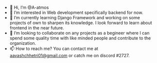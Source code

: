 - 👋 Hi, I’m @A-atmos
- 👀 I’m interested in Web development specifically backend for now.
- 🌱 I’m currently learning Django Framework and working on some projects of own to sharpen its knowledge. I look forward to learn about frontend in the near future.
- 💞️ I’m looking to collaborate on any projects as a begineer where I can spend some quality time with like minded people and contribute to the organization.
- 📫 How to reach me? You can contact me at aavashchhetri01@gmail.com or catch me on discord #2727.

<!---
A-atmos/A-atmos is a ✨ special ✨ repository because its `README.md` (this file) appears on your GitHub profile.
You can click the Preview link to take a look at your changes.
--->
